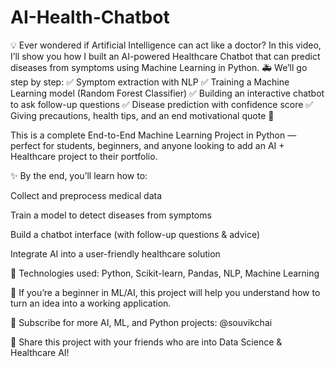 # AI-Health-Chatbot

💡 Ever wondered if Artificial Intelligence can act like a doctor? In this video, I’ll show you how I built an AI-powered Healthcare Chatbot that can predict diseases from symptoms using Machine Learning in Python. 🚑
We’ll go step by step:
✅ Symptom extraction with NLP
✅ Training a Machine Learning model (Random Forest Classifier)
✅ Building an interactive chatbot to ask follow-up questions
✅ Disease prediction with confidence score
✅ Giving precautions, health tips, and an end motivational quote 💬

This is a complete End-to-End Machine Learning Project in Python — perfect for students, beginners, and anyone looking to add an AI + Healthcare project to their portfolio.

✨ By the end, you’ll learn how to:

Collect and preprocess medical data

Train a model to detect diseases from symptoms

Build a chatbot interface (with follow-up questions & advice)

Integrate AI into a user-friendly healthcare solution

📌 Technologies used: Python, Scikit-learn, Pandas, NLP, Machine Learning

💬 If you’re a beginner in ML/AI, this project will help you understand how to turn an idea into a working application.

🔔 Subscribe for more AI, ML, and Python projects: @souvikchai

📢 Share this project with your friends who are into Data Science & Healthcare AI!
